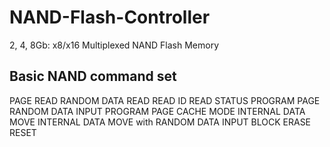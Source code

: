# NAND-Flash-Controller
2, 4, 8Gb: x8/x16 Multiplexed NAND Flash Memory
## Basic NAND command set
PAGE READ
RANDOM DATA READ
READ ID
READ STATUS
PROGRAM PAGE
RANDOM DATA INPUT
PROGRAM PAGE CACHE MODE
INTERNAL DATA MOVE
INTERNAL DATA MOVE with RANDOM DATA INPUT
BLOCK ERASE
RESET
